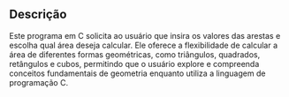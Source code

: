 ## Descrição
Este programa em C solicita ao usuário que insira os valores das arestas e escolha qual área deseja calcular. Ele oferece a flexibilidade de calcular a área de diferentes formas geométricas, como triângulos, quadrados, retângulos e cubos, permitindo que o usuário explore e compreenda conceitos fundamentais de geometria enquanto utiliza a linguagem de programação C.
